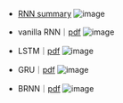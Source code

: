 - [RNN summary](http://dprogrammer.org/rnn-lstm-gru)
![image](https://user-images.githubusercontent.com/52376448/81821060-6616d380-956c-11ea-9d6e-83869316155f.png)

- vanilla RNN｜[pdf](https://crl.ucsd.edu/~elman/Papers/fsit.pdf)
![image](https://user-images.githubusercontent.com/52376448/81821209-9199be00-956c-11ea-8c04-9614f4466f24.png)

- LSTM｜[pdf](https://www.bioinf.jku.at/publications/older/2604.pdf)
![image](https://user-images.githubusercontent.com/52376448/81821643-0a991580-956d-11ea-9fb9-1c224a273bd2.png)


- GRU｜[pdf](https://arxiv.org/pdf/1406.1078.pdf) 
![image](https://user-images.githubusercontent.com/52376448/81822740-729c2b80-956e-11ea-8d20-afcef9b05360.png)


- BRNN｜[pdf](https://www.researchgate.net/publication/3316656_Bidirectional_recurrent_neural_networks)
![image](https://user-images.githubusercontent.com/52376448/81820906-2c45cd00-956c-11ea-80e0-bb94157d10d6.png)

